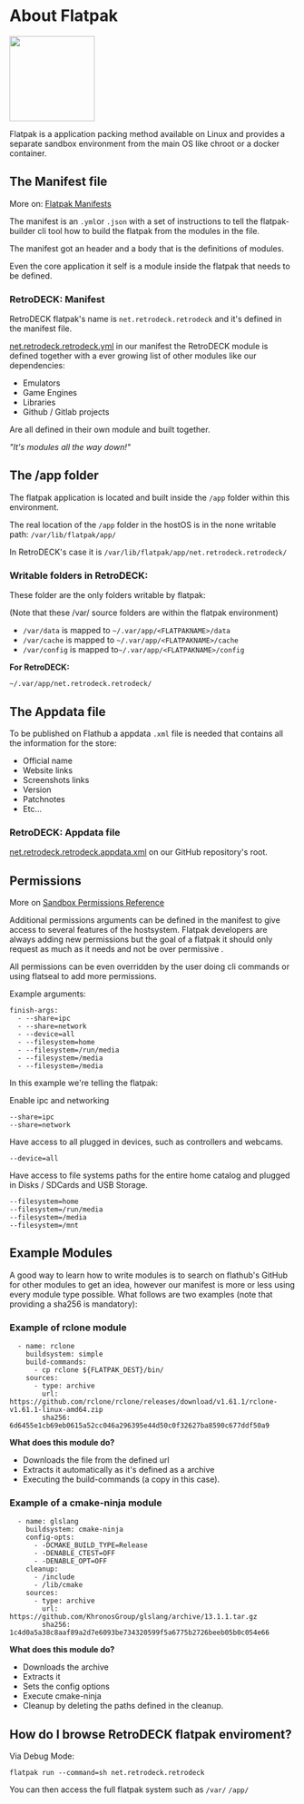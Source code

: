 # About Flatpak

<img src="../../../wiki_images/logos/flatpak-logo.png" width="150">

Flatpak is a application packing method available on Linux and provides a separate sandbox environment from the main OS like chroot or a docker container.

## The Manifest file
More on: [Flatpak Manifests](https://docs.flatpak.org/en/latest/manifests.html)

The manifest is an `.yml`or `.json` with a set of instructions to tell the flatpak-builder cli tool how to build the flatpak from the modules in the file.

The manifest got an header and a body that is the definitions of modules.

Even the core application it self is a module inside the flatpak that needs to be defined.


### RetroDECK: Manifest

RetroDECK flatpak's name is `net.retrodeck.retrodeck` and it's defined in the manifest file.

[net.retrodeck.retrodeck.yml](https://github.com/XargonWan/RetroDECK/blob/main/net.retrodeck.retrodeck.yml) in our manifest the RetroDECK module is defined together with a ever growing list of other modules like our dependencies:

- Emulators
- Game Engines
- Libraries
- Github / Gitlab projects

Are all defined in their own module and built together.

*"It's modules all the way down!"*

## The /app folder
The flatpak application is located and built inside the `/app` folder within this environment.

The real location of the `/app` folder in the hostOS is in the none writable path: `/var/lib/flatpak/app/`

In RetroDECK's case it is `/var/lib/flatpak/app/net.retrodeck.retrodeck/`

### Writable folders in RetroDECK:

These folder are the only folders writable by flatpak:

(Note that these /var/ source folders are within the flatpak environment)

- `/var/data` is mapped to  `~/.var/app/<FLATPAKNAME>/data`
- `/var/cache` is mapped to  `~/.var/app/<FLATPAKNAME>/cache`
- `/var/config` is mapped to`~/.var/app/<FLATPAKNAME>/config`

**For RetroDECK:**

`~/.var/app/net.retrodeck.retrodeck/`



## The Appdata file

To be published on Flathub a appdata `.xml` file is needed that contains all the information for the store:

- Official name
- Website links
- Screenshots links
- Version
- Patchnotes
- Etc...

### RetroDECK: Appdata file

[net.retrodeck.retrodeck.appdata.xml](https://github.com/XargonWan/RetroDECK/blob/main/net.retrodeck.retrodeck.appdata.xml) on our GitHub repository's root.


## Permissions

More on [Sandbox Permissions Reference](https://docs.flatpak.org/en/latest/sandbox-permissions-reference.html)

Additional permissions arguments can be defined in the manifest to give access to several features of the hostsystem. Flatpak developers are always adding new permissions but the goal of a flatpak it should only request as much as it needs and not be over permissive .

All permissions can be even overridden by the user doing cli commands or using flatseal to add more permissions.

Example arguments:


```
finish-args:
  - --share=ipc
  - --share=network
  - --device=all
  - --filesystem=home
  - --filesystem=/run/media
  - --filesystem=/media
  - --filesystem=/media
```


In this example we're telling the flatpak:

Enable ipc and networking

```
--share=ipc
--share=network
```

Have access to all plugged in devices, such as controllers and webcams.

```
--device=all
```

Have access to file systems paths for the entire home catalog and plugged in Disks / SDCards and USB Storage.

```
--filesystem=home
--filesystem=/run/media
--filesystem=/media
--filesystem=/mnt
```


## Example Modules


A good way to learn how to write modules is to search on flathub's GitHub for other modules to get an idea, however our manifest is more or less using every module type possible. What follows are two examples (note that providing a sha256 is mandatory):

### Example of rclone module

```
  - name: rclone
    buildsystem: simple
    build-commands:
      - cp rclone ${FLATPAK_DEST}/bin/
    sources:
      - type: archive
        url: https://github.com/rclone/rclone/releases/download/v1.61.1/rclone-v1.61.1-linux-amd64.zip
        sha256: 6d6455e1cb69eb0615a52cc046a296395e44d50c0f32627ba8590c677ddf50a9
```

**What does this module do?**

- Downloads the file from the defined url
- Extracts it automatically as it's defined as a archive
- Executing the build-commands (a copy in this case).

### Example of a cmake-ninja module

```
  - name: glslang
    buildsystem: cmake-ninja
    config-opts:
      - -DCMAKE_BUILD_TYPE=Release
      - -DENABLE_CTEST=OFF
      - -DENABLE_OPT=OFF
    cleanup:
      - /include
      - /lib/cmake
    sources:
      - type: archive
        url: https://github.com/KhronosGroup/glslang/archive/13.1.1.tar.gz
        sha256: 1c4d0a5a38c8aaf89a2d7e6093be734320599f5a6775b2726beeb05b0c054e66
```

**What does this module do?**

- Downloads the archive
- Extracts it
- Sets the config options
- Execute cmake-ninja
- Cleanup by deleting the paths defined in the cleanup.


## How do I browse RetroDECK flatpak enviroment?

Via Debug Mode:

`flatpak run --command=sh net.retrodeck.retrodeck`

You can then access the full flatpak system such as `/var/` `/app/`

